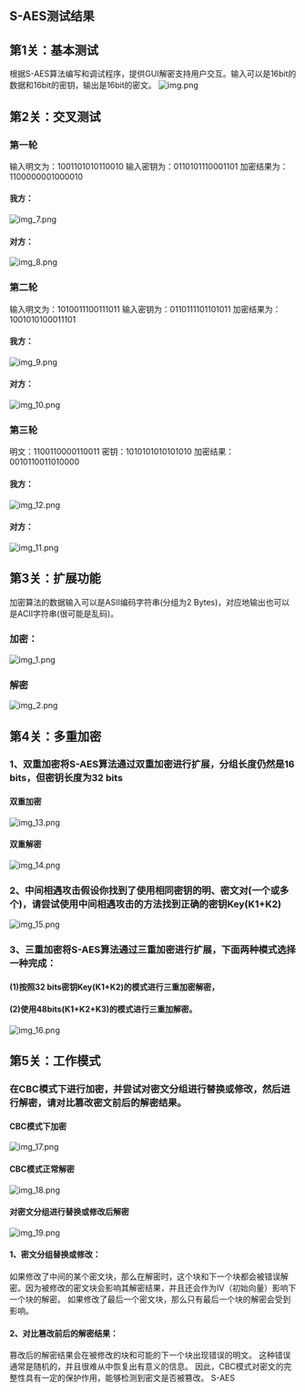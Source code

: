 ## S-AES测试结果

## 第1关：基本测试
根据S-AES算法编写和调试程序，提供GUI解密支持用户交互。输入可以是16bit的数据和16bit的密钥，输出是16bit的密文。
![img.png](static/img/img.png)


## 第2关：交叉测试
### 第一轮
输入明文为：1001101010110010
输入密钥为：0110101110001101
加密结果为：1100000001000010
#### 我方：
![img_7.png](static/img/img_7.png)
#### 对方：
![img_8.png](static/img/img_8.png)
### 第二轮
输入明文为：1010011100111011
输入密钥为：0110111101101011
加密结果为：1001010100011101
#### 我方：
![img_9.png](static/img/img_9.png)
#### 对方：
![img_10.png](static/img/img_10.png)
### 第三轮
明文：1100110000110011
密钥：1010101010101010
加密结果：0010110011010000
#### 我方：
![img_12.png](static/img/img_12.png)
#### 对方：
![img_11.png](static/img/img_11.png)
## 第3关：扩展功能
加密算法的数据输入可以是ASII编码字符串(分组为2 Bytes)，对应地输出也可以是ACII字符串(很可能是乱码)。
### 加密：
![img_1.png](static/img/img_1.png)
### 解密
![img_2.png](static/img/img_2.png)
## 第4关：多重加密
### 1、双重加密将S-AES算法通过双重加密进行扩展，分组长度仍然是16 bits，但密钥长度为32 bits
#### 双重加密
![img_13.png](static/img/img_13.png)
#### 双重解密
![img_14.png](static/img/img_14.png)
### 2、中间相遇攻击假设你找到了使用相同密钥的明、密文对(一个或多个)，请尝试使用中间相遇攻击的方法找到正确的密钥Key(K1+K2)
![img_15.png](static/img/img_15.png)
### 3、三重加密将S-AES算法通过三重加密进行扩展，下面两种模式选择一种完成：
#### (1)按照32 bits密钥Key(K1+K2)的模式进行三重加密解密，
#### (2)使用48bits(K1+K2+K3)的模式进行三重加解密。
![img_16.png](static/img/img_16.png)

## 第5关：工作模式
### 在CBC模式下进行加密，并尝试对密文分组进行替换或修改，然后进行解密，请对比篡改密文前后的解密结果。
#### CBC模式下加密
![img_17.png](static/img/img_17.png)
#### CBC模式正常解密
![img_18.png](static/img/img_18.png)
#### 对密文分组进行替换或修改后解密
![img_19.png](static/img/img_19.png)
#### 1、密文分组替换或修改：
如果修改了中间的某个密文块，那么在解密时，这个块和下一个块都会被错误解密。因为被修改的密文块会影响其解密结果，并且还会作为IV（初始向量）影响下一个块的解密。
如果修改了最后一个密文块，那么只有最后一个块的解密会受到影响。
#### 2、对比篡改前后的解密结果：
篡改后的解密结果会在被修改的块和可能的下一个块出现错误的明文。
这种错误通常是随机的，并且很难从中恢复出有意义的信息。
因此，CBC模式对密文的完整性具有一定的保护作用，能够检测到密文是否被篡改。
 S-AES
